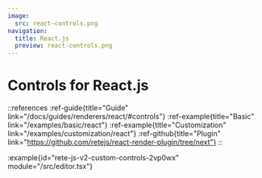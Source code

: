 ```yaml
---
image:
  src: react-controls.png
navigation:
  title: React.js
  preview: react-controls.png
---
```


# Controls for React.js

::references
:ref-guide{title="Guide" link="/docs/guides/renderers/react/#controls"}
:ref-example{title="Basic" link="/examples/basic/react"}
:ref-example{title="Customization" link="/examples/customization/react"}
:ref-github{title="Plugin" link="https://github.com/retejs/react-render-plugin/tree/next"}
::

:example{id="rete-js-v2-custom-controls-2vp0wx" module="/src/editor.tsx"}
